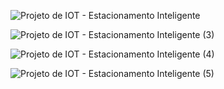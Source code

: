 
![Projeto de IOT - Estacionamento Inteligente](https://github.com/user-attachments/assets/88c69eef-f108-440c-a256-911cfbd9c8a8)

![Projeto de IOT - Estacionamento Inteligente (3)](https://github.com/user-attachments/assets/81427f90-5abe-491e-8bc5-a2c5bd84e9d9)

![Projeto de IOT - Estacionamento Inteligente (4)](https://github.com/user-attachments/assets/33e193b2-4c14-40d1-9c6a-eb4578436269)

![Projeto de IOT - Estacionamento Inteligente (5)](https://github.com/user-attachments/assets/07d2716b-e8f7-49ed-aacd-6d677673bf2b)


